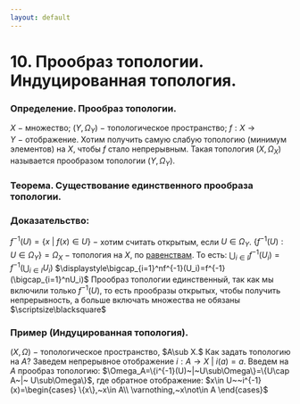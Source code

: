 ```yaml
---
layout: default
---
```

# 10. Прообраз топологии. Индуцированная топология.

### Определение. Прообраз топологии.
$X~-~$множество; $(Y,\Omega_Y)~-~$топологическое пространство;
$f:X\to Y~-~$отображение.
Хотим получить самую слабую топологию (минимум элементов) на $X$, чтобы $f$ стало непрерывным.
Такая топология $(X,\Omega_X)$ называется прообразом топологии $(Y,\Omega_Y)$.

### Теорема. Существование единственного прообраза топологии.

### Доказательство:
$f^{-1}(U)=\{x~|~f(x)\in U\}~-~$хотим считать открытым, если $U\in\Omega_Y$.
$\{f^{-1}(U):U\in\Omega_Y\}=\Omega_X~-~$топология на $X$, по [равенствам](26-02-24.md).
То есть: 
$\displaystyle\bigcup_{i\in I}f^{-1}(U_i)=f^{-1}(\bigcup_{i\in I}U_i)$
$\displaystyle\bigcap_{i=1}^nf^{-1}(U_i)=f^{-1}(\bigcap_{i=1}^nU_i)$
Прообраз топологии единственный, так как мы включили только $f^{-1}(U)$, то есть прообразы открытых, чтобы получить непрерывность, а больше включать множества не обязаны  $\scriptsize\blacksquare$

### Пример (Индуцированная топология).
$(X,\Omega)~-~$топологическое пространство, $A\sub X.$
Как задать топологию на $A?$
Заведем непрерывное отображение $i:A\to X~|~i(a)=a$.
Введем на $A$ прообраз топологию:
$\Omega_A=\{i^{-1}(U)~|~U\sub\Omega\}=\{U\cap A~|~ U\sub\Omega\}$, где обратное отображение:
$x\in U~~i^{-1}(x)=\begin{cases}
\{x\},~x\in A\\
\varnothing,~x\not\in A
\end{cases}$